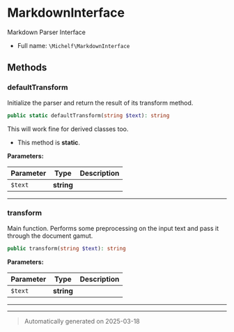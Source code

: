 
# MarkdownInterface

Markdown Parser Interface



* Full name: `\Michelf\MarkdownInterface`



## Methods


### defaultTransform

Initialize the parser and return the result of its transform method.

```php
public static defaultTransform(string $text): string
```

This will work fine for derived classes too.

* This method is **static**.




**Parameters:**

| Parameter | Type | Description |
|-----------|------|-------------|
| `$text` | **string** |  |





***

### transform

Main function. Performs some preprocessing on the input text
and pass it through the document gamut.

```php
public transform(string $text): string
```








**Parameters:**

| Parameter | Type | Description |
|-----------|------|-------------|
| `$text` | **string** |  |





***


***
> Automatically generated on 2025-03-18
